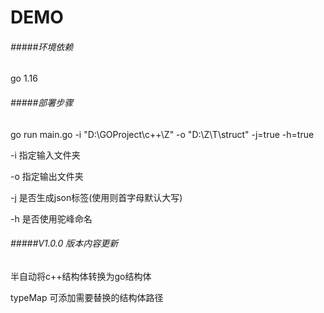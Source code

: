 DEMO
===========================

###### #####环境依赖

go 1.16

###### #####部署步骤

go run main.go -i "D:\GOProject\c++\Z" -o "D:\Z\T\struct" -j=true -h=true

-i 指定输入文件夹

-o 指定输出文件夹

-j 是否生成json标签(使用则首字母默认大写)

-h 是否使用驼峰命名


###### #####V1.0.0 版本内容更新

半自动将c++结构体转换为go结构体

typeMap 可添加需要替换的结构体路径
